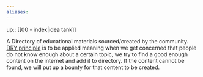 ```yaml
---
aliases:
---
```

up:: [[00 - index|idea tank]]


A Directory of educational materials sourced/created by the community.  [DRY principle](https://en.wikipedia.org/wiki/Don%27t_repeat_yourself) is to be applied meaning when we get concerned that people do not know enough about a certain topic, we try to find a good enough content on the internet and add it to directory. If the content cannot be found, we will put up a bounty for that content to be created.